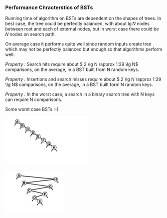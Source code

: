 ### Performance Chracterstics of BSTs

Running time of algorithm on BSTs are dependent on the shapes of trees. In best case, the tree could be perfectly balanced, with about $\lg N$ nodes between root and each of external nodes, but in worst case there could be $N$ nodes on search path.

On average case it performs quite well since random inputs create tree which may not be perfectly balanced but enough so that algorithms perform well.

*Property :* Search hits require about $ 2 \lg N \approx 1:39 \lg N$ comparisons, on the average, in a BST built from N random keys.

*Property :* Insertions and search misses require about $ 2 \lg N \approx 1:39 \lg N$ comparisons, on the average, in a BST built form N random keys.

*Property :* In the worst case, a search in a binary search tree with N keys can require N comparisons.

Some worst case BSTs :-)

![image-20201220104731491](6-Performance_Characteristics_of_BSTs.assets/image-20201220104731491.png)

![image-20201220104745902](6-Performance_Characteristics_of_BSTs.assets/image-20201220104745902.png)
